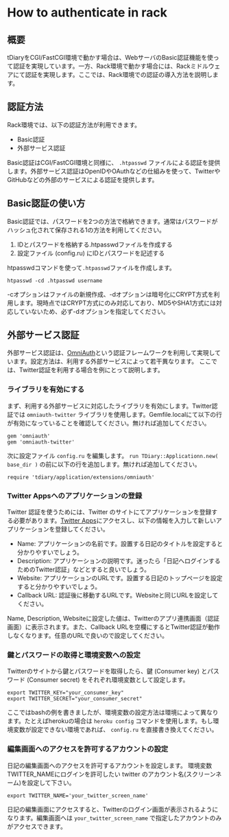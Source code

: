 How to authenticate in rack
===========================

概要
----

tDiaryをCGI/FastCGI環境で動かす場合は、WebサーバのBasic認証機能を使って認証を実現しています。一方、Rack環境で動かす場合には、Rackミドルウェアにて認証を実現します。ここでは、Rack環境での認証の導入方法を説明します。

認証方法
----

Rack環境では、以下の認証方法が利用できます。

  - Basic認証
  - 外部サービス認証

Basic認証はCGI/FastCGI環境と同様に、 `.htpasswd` ファイルによる認証を提供します。外部サービス認証はOpenIDやOAuthなどの仕組みを使って、TwitterやGitHubなどの外部のサービスによる認証を提供します。

Basic認証の使い方
----

Basic認証では、パスワードを2つの方法で格納できます。通常はパスワードがハッシュ化されて保存される1の方法を利用してください。

  1. IDとパスワードを格納する.htpasswdファイルを作成する
  2. 設定ファイル (config.ru) にIDとパスワードを記述する

htpasswdコマンドを使って`.htpasswd`ファイルを作成します。

```
htpasswd -cd .htpasswd username
```

-cオプションはファイルの新規作成、-dオプションは暗号化にCRYPT方式を利用します。現時点ではCRYPT方式にのみ対応しており、MD5やSHA1方式には対応していないため、必ず-dオプションを指定してください。

外部サービス認証
----

外部サービス認証は、[OmniAuth](https://github.com/intridea/omniauth)という認証フレームワークを利用して実現しています。設定方法は、利用する外部サービスによって若干異なります。 ここでは、Twitter認証を利用する場合を例にとって説明します。

### ライブラリを有効にする

まず、利用する外部サービスに対応したライブラリを有効にします。Twitter認証では `omniauth-twitter` ライブラリを使用します。Gemfile.localにて以下の行が有効になっていることを確認してください。無ければ追加してください。

```
gem 'omniauth'
gem 'omniauth-twitter'
```

次に設定ファイル `config.ru` を編集します。 ```run TDiary::Applicationn.new( base_dir )``` の前に以下の行を追加します。無ければ追加してください。

```
require 'tdiary/application/extensions/omniauth'
```

### Twitter Appsへのアプリケーションの登録

Twitter 認証を使うためには、Twitter のサイトにてアプリケーションを登録する必要があります。[Twitter Apps](https://dev.twitter.com/apps/new)にアクセスし、以下の情報を入力して新しいアプリケーションを登録してください。

  - Name: アプリケーションの名前です。設置する日記のタイトルを設定すると分かりやすいでしょう。
  - Description: アプリケーションの説明です。迷ったら「日記へログインするためのTwitter認証」などとすると良いでしょう。
  - Website: アプリケーションのURLです。設置する日記のトップページを設定すると分かりやすいでしょう。
  - Callback URL: 認証後に移動するURLです。Websiteと同じURLを設定してください。

Name, Description, Websiteに設定した値は、Twitterのアプリ連携画面（認証画面）に表示されます。また、Callback URLを空欄にするとTwitter認証が動作しなくなります。任意のURLで良いので設定してください。

### 鍵とパスワードの取得と環境変数への設定

Twitterのサイトから鍵とパスワードを取得したら、鍵 (Consumer key) とパスワード (Consumer secret) をそれぞれ環境変数として設定します。

```
export TWITTER_KEY="your_consumer_key"
export TWITTER_SECRET="your_consumer_secret"
```

ここではbashの例を書きましたが、環境変数の設定方法は環境によって異なります。たとえばherokuの場合は `heroku config` コマンドを使用します。もし環境変数が設定できない環境であれば、 `config.ru` を直接書き換えてください。

### 編集画面へのアクセスを許可するアカウントの設定

日記の編集画面へのアクセスを許可するアカウントを設定します。 環境変数TWITTER_NAMEにログインを許可したい twitter のアカウント名(スクリーンネーム)を設定して下さい。

```
export TWITTER_NAME='your_twitter_screen_name'
```

日記の編集画面にアクセスすると、Twitterのログイン画面が表示されるようになります。編集画面へは `your_twitter_screen_name` で指定したアカウントのみがアクセスできます。
